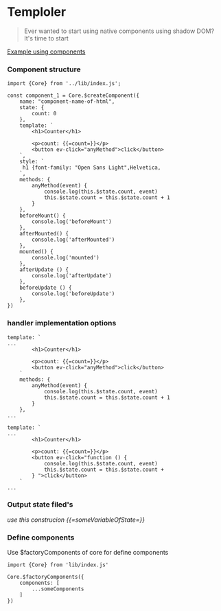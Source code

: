 # **Temploler**
>Ever wanted to start using native components using shadow DOM? It's time to start

 [Example using components](https://github.com/adametsofficial/Temploler/tree/main/example)

### Component structure
```
import {Core} from '../lib/index.js';

const component_1 = Core.$createComponent({
    name: "component-name-of-html",
    state: {
        count: 0
    },
    template: `
        <h1>Counter</h1>
  
        <p>count: {{=count=}}</p>
        <button ev-click="anyMethod">click</button>
    `,
    style: `
     h1 {font-family: "Open Sans Light",Helvetica,
    `,
    methods: {
        anyMethod(event) {
            console.log(this.$state.count, event)
            this.$state.count = this.$state.count + 1
        }
    },
    beforeMount() {
        console.log('beforeMount')
    },
    afterMounted() {
        console.log('afterMounted')
    },
    mounted() {
        console.log('mounted')     
    },
    afterUpdate () {
        console.log('afterUpdate')
    },
    beforeUpdate () {
        console.log('beforeUpdate')
    },
})
```
### handler implementation options
```
template: `
...
        <h1>Counter</h1>
  
        <p>count: {{=count=}}</p>
        <button ev-click="anyMethod">click</button>
    `
    methods: {
        anyMethod(event) {
            console.log(this.$state.count, event)
            this.$state.count = this.$state.count + 1
        }
    },
...
```

```
template: `
...
        <h1>Counter</h1>
  
        <p>count: {{=count=}}</p>
        <button ev-click="function () {
            console.log(this.$state.count, event)
            this.$state.count = this.$state.count + 
        } ">click</button>
    `
...
```
### Output state filed's
*use this construcion {{=someVariableOfState=}}*

### Define components
Use $factoryComponents of core for define components

```
import {Core} from 'lib/index.js'

Core.$factoryComponents({
    components: [
        ...someComponents
    ]
})
```
